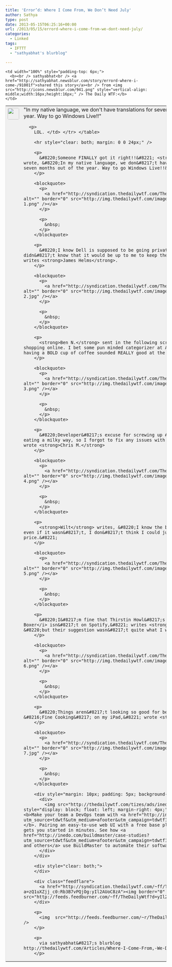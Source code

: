 ```yaml
---
title: 'Error’d: Where I Come From, We Don’t Need July'
author: Sathya
type: post
date: 2013-05-15T06:25:16+00:00
url: /2013/05/15/errord-where-i-come-from-we-dont-need-july/
categories:
  - Linked
tags:
  - IFTTT
  - "sathyabhat's blurblog"

---
```

<table style="border: 1px solid #E0E0E0; margin: 0; padding: 0; background-color: #F0F0F0" valign="top" align="left" cellpadding="0" width="100%">
  <tr>
    <td rowspan="2" style="padding: 6px;width: 36px;white-space:nowrap"  valign="top">
      <img src="http://www.gravatar.com/avatar/1375f202e61682cc4963295f4b0430dc" style="width: 36px; height: 36px; border-radius: 4px;" />
    </td>
    
    <td width="100%" style="padding-top: 6px;">
      <b><br /> sathyabhat<br /> <a href="http://sathyabhat.newsblur.com/story/errord-where-i-come-/91001f">shared this story</a><br /> from <img src="http://icons.newsblur.com/941.png" style="vertical-align: middle;width:16px;height:16px;" /> The Daily WTF:</b>
    </td>
  </tr>
  
  <tr>
    <td>
      "In my native language, we don't have translations for seven months out of the year. Way to go Windows Live!!"</p> 
      
      <p>
        LOL. </td> </tr> </table> 
        
        <hr style="clear: both; margin: 0 0 24px;" />
        
        <p>
          &#8220;Someone FINALLY got it right!!&#8221; <strong>Farz</strong> wrote, &#8220;In my native language, we don&#8217;t have translations for seven months out of the year. Way to go Windows Live!!&#8221;
        </p>
        
        <blockquote>
          <p>
            <a href="http://syndication.thedailywtf.com/TheDailyWtf#Pic-1"><img alt="" border="0" src="http://img.thedailywtf.com/images/13/q2/e64/Pic-1.png" /></a>
          </p>
          
          <p>
            &nbsp;
          </p>
        </blockquote>
        
        <p>
          &#8220;I know Dell is supposed to be going private, but I didn&#8217;t know that it would be up to me to keep them afloat!&#8221; writes <strong>James Helms</strong>.
        </p>
        
        <blockquote>
          <p>
            <a href="http://syndication.thedailywtf.com/TheDailyWtf#Pic-2"><img alt="" border="0" src="http://img.thedailywtf.com/images/13/q2/e64/Pic-2.jpg" /></a>
          </p>
          
          <p>
            &nbsp;
          </p>
        </blockquote>
        
        <p>
          <strong>Ben N.</strong> sent in the following screenshot whilst shopping online. I bet some pun minded categorizer at Amazon thought that having a BOLD cup of coffee sounded REALLY good at the time.
        </p>
        
        <blockquote>
          <p>
            <a href="http://syndication.thedailywtf.com/TheDailyWtf#Pic-3"><img alt="" border="0" src="http://img.thedailywtf.com/images/13/q2/e64/Pic-3.png" /></a>
          </p>
          
          <p>
            &nbsp;
          </p>
        </blockquote>
        
        <p>
          &#8220;Developer&#8217;s excuse for screwing up #439: <i>Sorry, I was eating a milky way, so I forgot to fix any issues with the feed.</i>&#8221; wrote <strong>Chris M.</strong>
        </p>
        
        <blockquote>
          <p>
            <a href="http://syndication.thedailywtf.com/TheDailyWtf#Pic-4"><img alt="" border="0" src="http://img.thedailywtf.com/images/13/q2/e64/Pic-4.png" /></a>
          </p>
          
          <p>
            &nbsp;
          </p>
        </blockquote>
        
        <p>
          <strong>Wilt</strong> writes, &#8220;I know the budget is tight, But even if it wasn&#8217;t, I don&#8217;t think I could justify NVIDIA at that price.&#8221;
        </p>
        
        <blockquote>
          <p>
            <a href="http://syndication.thedailywtf.com/TheDailyWtf#Pic-5"><img alt="" border="0" src="http://img.thedailywtf.com/images/13/q2/e64/Pic-5.png" /></a>
          </p>
          
          <p>
            &nbsp;
          </p>
        </blockquote>
        
        <p>
          &#8220;I&#8217;m fine that Thirstin Howl&#8217;s track <i>Spit Boxer</i> isn&#8217;t on Spotify,&#8221; writes <strong>Nick</strong>, &#8220;but their suggestion wasn&#8217;t quite what I was expecting.&#8221;
        </p>
        
        <blockquote>
          <p>
            <a href="http://syndication.thedailywtf.com/TheDailyWtf#Pic-6"><img alt="" border="0" src="http://img.thedailywtf.com/images/13/q2/e64/Pic-6.png" /></a>
          </p>
          
          <p>
            &nbsp;
          </p>
        </blockquote>
        
        <p>
          &#8220;Things aren&#8217;t looking so good for being able to read &#8216;Fine Cooking&#8217; on my iPad,&#8221; wrote <strong>Jeff</strong>.
        </p>
        
        <blockquote>
          <p>
            <a href="http://syndication.thedailywtf.com/TheDailyWtf#Pic-6"><img alt="" border="0" src="http://img.thedailywtf.com/images/13/q2/e64/Pic-7.jpg" /></a>
          </p>
          
          <p>
            &nbsp;
          </p>
        </blockquote>
        
        <div style="margin: 10px; padding: 5px; background-color: #eee;">
          <div>
            <img src="http://thedailywtf.com/tizes/ads/inedo40x40.png" style="display: block; float: left; margin-right: 4px;" /> [Advertisement] <b>Make your team a DevOps team with <a href="http://inedo.com/?utm_source=tdwtf&utm_medium=afooter&utm_campaign=tdwtf13q1">BuildMaster</a></b>. Pairing an easy-to-use web UI with a free base platform, BuildMaster gets you started in minutes. See how <a href="http://inedo.com/buildmaster/case-studies?utm_source=tdwtf&utm_medium=afooter&utm_campaign=tdwtf13q1">Allrecipes.com and others</a> use BuildMaster to automate their software delivery.
          </div>
        </div>
        
        <div style="clear: both;">
        </div>
        
        <div class="feedflare">
          <a href="http://syndication.thedailywtf.com/~ff/TheDailyWtf?a=zQ1uXZjj_c0:Rb3B7vPQjOg:yIl2AUoC8zA"><img border="0" src="http://feeds.feedburner.com/~ff/TheDailyWtf?d=yIl2AUoC8zA" /></a>
        </div>
        
        <p>
          <img  src="http://feeds.feedburner.com/~r/TheDailyWtf/~4/zQ1uXZjj_c0"  />
        </p>
        
        <p>
          via sathyabhat&#8217;s blurblog http://thedailywtf.com/Articles/Where-I-Come-From,-We-Dont-Need-July.aspx
        </p>
